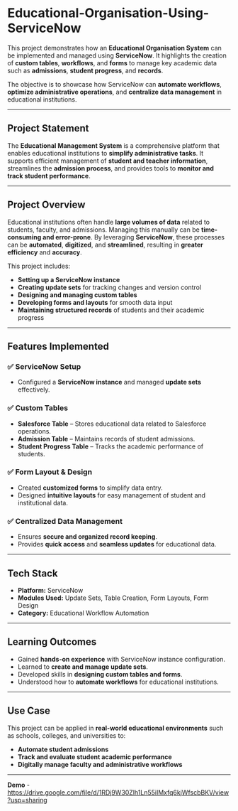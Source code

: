 # **Educational-Organisation-Using-ServiceNow**

This project demonstrates how an **Educational Organisation System** can be implemented and managed using **ServiceNow**. It highlights the creation of **custom tables**, **workflows**, and **forms** to manage key academic data such as **admissions**, **student progress**, and **records**.  

The objective is to showcase how ServiceNow can **automate workflows**, **optimize administrative operations**, and **centralize data management** in educational institutions.

---

## **Project Statement**
The **Educational Management System** is a comprehensive platform that enables educational institutions to **simplify administrative tasks**. It supports efficient management of **student and teacher information**, streamlines the **admission process**, and provides tools to **monitor and track student performance**.

---

## **Project Overview**
Educational institutions often handle **large volumes of data** related to students, faculty, and admissions. Managing this manually can be **time-consuming and error-prone**. By leveraging **ServiceNow**, these processes can be **automated**, **digitized**, and **streamlined**, resulting in **greater efficiency** and **accuracy**.

This project includes:

- **Setting up a ServiceNow instance**
- **Creating update sets** for tracking changes and version control
- **Designing and managing custom tables**
- **Developing forms and layouts** for smooth data input
- **Maintaining structured records** of students and their academic progress

---

## **Features Implemented**

### **✅ ServiceNow Setup**
- Configured a **ServiceNow instance** and managed **update sets** effectively.

### **✅ Custom Tables**
- **Salesforce Table** – Stores educational data related to Salesforce operations.  
- **Admission Table** – Maintains records of student admissions.  
- **Student Progress Table** – Tracks the academic performance of students.

### **✅ Form Layout & Design**
- Created **customized forms** to simplify data entry.  
- Designed **intuitive layouts** for easy management of student and institutional data.

### **✅ Centralized Data Management**
- Ensures **secure and organized record keeping**.  
- Provides **quick access** and **seamless updates** for educational data.

---

## **Tech Stack**
- **Platform:** ServiceNow  
- **Modules Used:** Update Sets, Table Creation, Form Layouts, Form Design  
- **Category:** Educational Workflow Automation

---

## **Learning Outcomes**
- Gained **hands-on experience** with ServiceNow instance configuration.  
- Learned to **create and manage update sets**.  
- Developed skills in **designing custom tables and forms**.  
- Understood how to **automate workflows** for educational institutions.

---

## **Use Case**
This project can be applied in **real-world educational environments** such as schools, colleges, and universities to:

- **Automate student admissions**  
- **Track and evaluate student academic performance**  
- **Digitally manage faculty and administrative workflows**

---
**Demo** - https://drive.google.com/file/d/1RDj9W30Zlh1Ln55iIMxfq6kjWfscbBKV/view?usp=sharing
